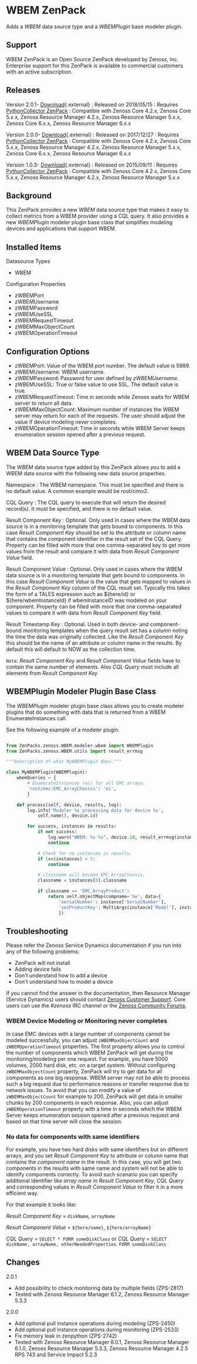 WBEM ZenPack
============

Adds a *WBEM* data source type and a *WBEMPlugin* base modeler plugin.

Support
-------

WBEM ZenPack is an Open Source ZenPack developed by Zenoss, Inc. Enterprise
support for this ZenPack is available to commercial customers with an
active subscription.

Releases
--------

Version 2.0.1- [Download](http://wiki.zenoss.org/download/zenpacks/ZenPacks.zenoss.WBEM/2.0.1/ZenPacks.zenoss.WBEM-2.0.1.egg){.external}
:   Released on 2018/05/15
:   Requires [PythonCollector ZenPack](/product/zenpacks/pythoncollector "ZenPack:PythonCollector")
:   Compatible with Zenoss Core 4.2.x, Zenoss Core 5.x.x, Zenoss
    Resource Manager 4.2.x, Zenoss Resource Manager 5.x.x, Zenoss Core 6.x.x, Zenoss Resource Manager 6.x.x


Version 2.0.0- [Download](http://wiki.zenoss.org/download/zenpacks/ZenPacks.zenoss.WBEM/2.0.0/ZenPacks.zenoss.WBEM-2.0.0.egg){.external}
:   Released on 2017/12/27
:   Requires [PythonCollector ZenPack](/product/zenpacks/pythoncollector "ZenPack:PythonCollector")
:   Compatible with Zenoss Core 4.2.x, Zenoss Core 5.x.x, Zenoss
    Resource Manager 4.2.x, Zenoss Resource Manager 5.x.x, Zenoss Core 6.x.x, Zenoss Resource Manager 6.x.x


Version 1.0.3- [Download](http://wiki.zenoss.org/download/zenpacks/ZenPacks.zenoss.WBEM/1.0.3/ZenPacks.zenoss.WBEM-1.0.3.egg){.external}
:   Released on 2015/09/11
:   Requires [PythonCollector ZenPack](/product/zenpacks/pythoncollector "ZenPack:PythonCollector")
:   Compatible with Zenoss Core 4.2.x, Zenoss Core 5.x.x, Zenoss
    Resource Manager 4.2.x, Zenoss Resource Manager 5.x.x

Background
----------

This ZenPack provides a new *WBEM* data source type that makes it easy
to collect metrics from a WBEM provider using a CQL query. It also
provides a new *WBEMPlugin* modeler plugin base class that simplifies
modeling devices and applications that support WBEM.

Installed Items
---------------

Datasource Types

- WBEM

Configuration Properties

- zWBEMPort
- zWBEMUsername
- zWBEMPassword
- zWBEMUseSSL
- zWBEMRequestTimeout
- zWBEMMaxObjectCount
- zWBEMOperationTimeout

Configuration Options
---------------------

- zWBEMPort: Value of the WBEM port number. The default value is 5989.
- zWBEMUsername: WBEM username.
- zWBEMPassword: Password for user defined by *zWBEMUsername*.
- zWBEMUseSSL: True or false value to use SSL. The default value is true.
- zWBEMRequestTimeout: Time in seconds while Zenoss waits for WBEM server to return all data.
- zWBEMMaxObjectCount: Maximum number of instances the WBEM server may return for each of the requests. The user should adjust the value if device modeling never completes.
- zWBEMOperationTimeout: Time in seconds while WBEM Server keeps enumeration session opened after a previous request.

WBEM Data Source Type
---------------------

The *WBEM* data source type added by this ZenPack allows you to add a
WBEM data source with the following new data source properties.

Namespace
:   The WBEM namespace. This must be specified and there is no default
    value. A common example would be root/cimv2.

<!-- -->

CQL Query
:   The CQL query to execute that will return the desired record(s).
    It must be specified, and there is no default value.

<!-- -->

Result Component Key
:   Optional. Only used in cases where the WBEM data source is in a
    monitoring template that gets bound to components. In this case
    *Result Component Key* should be set to the attribute or column name
    that contains the component identifier in the result set of the CQL
    Query. Property can be filled with more that one comma-separated key to get
    more values from the result and compare it with data from
    *Result Component Value* field.

<!-- -->

Result Component Value
:   Optional. Only used in cases where the WBEM data source is in a
    monitoring template that gets bound to components. In this case
    *Result Component Value* is the value that gets mapped to values in
    the *Result Component Key* column of the CQL result set. Typically
    this takes the form of a TALES expression such as \${here/id} or
    \${here/wbemInstanceId} if wbemInstanceID was modeled on your
    component. Property can be filled with more that one comma-separated
    values to compare it with data from *Result Component Key* field.

<!-- -->

Result Timestamp Key
:   Optional. Used in both device- and component-bound monitoring
    templates when the query result set has a column noting the time the
    data was originally collected. Like the *Result Component Key* this
    should be the name of an attribute or column name in the results. By
    default this will default to NOW as the collection time.

`Note`: *Result Component Key* and *Result Component Value*
fields have to contain the same number of elements. Also *CQL Query* must include all elements from *Result Component Key*

WBEMPlugin Modeler Plugin Base Class
------------------------------------

The *WBEMPlugin* modeler plugin base class allows you to create modeler
plugins that do something with data that is returned from a WBEM
EnumerateInstances call.

See the following example of a modeler plugin.


```python

from ZenPacks.zenoss.WBEM.modeler.wbem import WBEMPlugin
from ZenPacks.zenoss.WBEM.utils import result_errmsg

"""Description of what MyWBEMPlugin does."""

class MyWBEMPlugin(WBEMPlugin):
    wbemQueries = {
        # EnumerateInstances (ei) for all EMC arrays.
        'root/emc:EMC_ArrayChassis': 'ei',
        }

    def process(self, device, results, log):
        log.info('Modeler %s processing data for device %s',
            self.name(), device.id)

        for success, instances in results:
            if not success:
                log.warn("WBEM: %s %s", device.id, result_errmsg(instances))
                continue

            # Check for no instances in results.
            if len(instances) < 1:
                continue

            # classname will become EMC_ArrayChassis.
            classname = instances[0].classname

            if classname == 'EMC_ArrayProduct':
                return self.objectMap(compname='hw', data={
                    'serialNumber': instance['SerialNumber'],
                    'setProductKey': MultiArgs(instance['Model'], instance['Manufacturer']),
                    })

```


Troubleshooting
---------------

Please refer the Zenoss Service Dynamics documentation if you run into any of the following problems:

-   ZenPack will not install
-   Adding device fails
-   Don't understand how to add a device
-   Don't understand how to model a device

If you cannot find the answer in the documentation, then Resource Manager (Service Dynamics)
users should contact [Zenoss Customer Support](https://support.zenoss.com).
Core users can use the *#zenoss* IRC channel or the [Zenoss Community Forums](https://community.zenoss.com/home).

### WBEM Device Modeling or Monitoring never completes

In case EMC devices with a large number of components cannot be modeled successfully, you can adjust `zWBEMMaxObjectCount` and `zWBEMOperationTimeout` properties.
The first property allows you to control the number of components which WBEM ZenPack will get during the monitoring/modeling per one request.
For example, you have 5000 volumes, 2000 hard disk, etc. on a target system. Without configuring `zWBEMMaxObjectCount` property, ZenPack will try to get data for all components as one big response. WBEM server may not be able to process such a big request due to performance reasons or transfer response due to network issues. To avoid that you can modify a value of `zWBEMMaxObjectCount` for example to 200, ZenPack will get data in smaller chunks by 200 components in each response.
Also, you can adjust `zWBEMOperationTimeout` property with a time in seconds which the WBEM Server keeps enumeration session opened after a previous request and based on that time server will close the session.

### No data for components with same identifiers

For example, you have two hard disks with same identifiers but on different arrays, and you set *Result Component Key* to attribute or column name
    that contains the *component name* in the result. In this case, you will get two components in the results with same name and system will not be able to identify components correctly. To avoid such scenario you can specify additional identifier like *array name* in *Result Component Key*, *CQL Query* and corresponding values in *Result Component Value* to filter it in a more efficient way.

For that example it looks like:

*Result Component Key* = `diskName`, `arrayName`

*Result Component Value* = `${here/name}`, `${here/arrayName}`

*CQL Query* = `SELECT * FORM someDiskClass` or *CQL Query* = `SELECT diskName, arrayName, otherNeededProperties FORM someDiskClass`

Changes
-------
2.0.1

- Add possibility to check monitoring data by multiple fields (ZPS-2817)
- Tested with Zenoss Resource Manager 6.1.2, Zenoss Resource Manager 5.3.3

2.0.0

-   Add optional pull instance operations during modeling (ZPS-2450)
-   Add optional pull instance operations during monitoring (ZPS-2533)
-   Fix memory leak in zenpython (ZPS-2742)
-   Tested with Zenoss Resource Manager 6.0.1, Zenoss Resource Manager 6.1.0, Zenoss Resource Manager 5.3.3, Zenoss Resource Manager 4.2.5 RPS 743 and Service Impact 5.2.3

